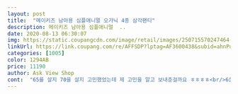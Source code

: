 ```yaml
---
layout: post 
title:  "메이키즈 남아용 심플애니멀 오가닉 4종 삼각팬티" 
description: 메이키즈 남아용 심플애니멀  ..
date: 2020-08-13 06:30:07 
img: https://static.coupangcdn.com/image/retail/images/250715570247464-6ef326c5-8039-49d0-b2b2-ac8e93b2fc6e.jpg 
linkUrl: https://link.coupang.com/re/AFFSDP?lptag=AF3600438&subid=ahnPublicAsk&pageKey=1214911788&itemId=2204503704&vendorItemId=70202360033&traceid=V0-113-7877c69445c35697 
categories: [1005] 
color: 1294AB 
price: 11190 
author: Ask View Shop 
cont:  "65를 살지 70을 살지 고민했었는데 제 고민을 알고 보내준걸까요 ㅎㅎㅎㅎ<br/>6살이지만 1112세용.<br/> 80호가 맞아요.<br/><br/>6세 남아.<br/> 20kg.<br/><br/>9세 123에 29키로 남자아이 80사이즈 샀는데<br/>고무줄이 손으로 잡아당겼을때 살짝 늘어나는 경향이 많이 보이네요.<br/><br/>그래도 아이가 편해하니 만족합니다.<br/><br/>수령하자마자 입어보는 적극성 ㅋㅋ<br/>아들은 4가지 디자인 중에 파랑줄무늬, 고래가 좋다 하네요<br/>아주 잘맞아요!<br/>여유있게 잘 맞아요.<br/><br/>오가닉이라 면도 좋고 사이즈도 정사이즈에요!<br/>원단도 얇은면이라 좋고<br/>전에 입던 팬티 허리가 조인대서 한단계 업 했는데,<br/>크기 비교를 했더니 다 제각각입니다.<br/><br/>팬티 사이즈에 적힌대로 샀다가 교환한적 있어서<br/>허리밴딩도 쫀쫀하지 않아 편할듯 합니다.<br/><br/>혹시나 지난번 사이즈 봤더니  역시 ㅋㅋ<br/>" 
---
```

